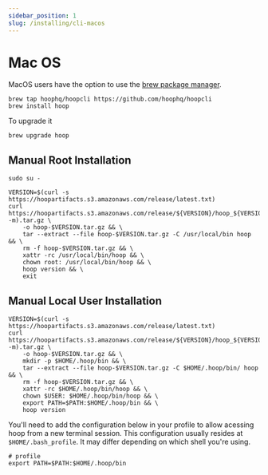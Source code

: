 ```yaml
---
sidebar_position: 1
slug: /installing/cli-macos
---
```


# Mac OS

MacOS users have the option to use the [brew package manager](https://brew.sh/).

```shell
brew tap hoophq/hoopcli https://github.com/hoophq/hoopcli
brew install hoop
```

To upgrade it

```shell
brew upgrade hoop
```

## Manual Root Installation

```shell
sudo su -
```

```shell
VERSION=$(curl -s https://hoopartifacts.s3.amazonaws.com/release/latest.txt)
curl https://hoopartifacts.s3.amazonaws.com/release/${VERSION}/hoop_${VERSION}_Darwin_$(uname -m).tar.gz \
    -o hoop-$VERSION.tar.gz && \
    tar --extract --file hoop-$VERSION.tar.gz -C /usr/local/bin hoop && \
    rm -f hoop-$VERSION.tar.gz && \
    xattr -rc /usr/local/bin/hoop && \
    chown root: /usr/local/bin/hoop && \
    hoop version && \
    exit
```

## Manual Local User Installation

```shell
VERSION=$(curl -s https://hoopartifacts.s3.amazonaws.com/release/latest.txt)
curl https://hoopartifacts.s3.amazonaws.com/release/${VERSION}/hoop_${VERSION}_Darwin_$(uname -m).tar.gz \
    -o hoop-$VERSION.tar.gz && \
    mkdir -p $HOME/.hoop/bin && \
    tar --extract --file hoop-$VERSION.tar.gz -C $HOME/.hoop/bin/ hoop && \
    rm -f hoop-$VERSION.tar.gz && \
    xattr -rc $HOME/.hoop/bin/hoop && \
    chown $USER: $HOME/.hoop/bin/hoop && \
    export PATH=$PATH:$HOME/.hoop/bin && \
    hoop version
```

You'll need to add the configuration below in your profile to allow acessing hoop from a new terminal session. This configuration usually resides at `$HOME/.bash_profile`. It may differ depending on which shell you're using.

```shell
# profile
export PATH=$PATH:$HOME/.hoop/bin
```
